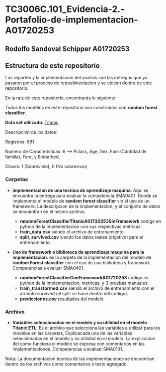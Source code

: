 # TC3006C.101_Evidencia-2.-Portafolio-de-implementacion-A01720253

## Rodolfo Sandoval Schipper A01720253

## Estructura de este repositorio

Los reportes y la implementacion del analisis son las entregas que ya pasaron por el proceso de retroalimentacion y se ubican dentro de este repositorio.

En la raíz de este repositorio, encontrarás lo siguiente:

Todos los modelos en este repositorio son construidos con **random forest classifier**. 

**Data set utilizado**: [Titanic](https://www.kaggle.com/competitions/titanic/data?select=test.csv)

Descripcion de los datos:

Registros: 891

Numero de Caracteristicas: 6 --> Pclass, Age, Sex, Fam (Cantidad de familia), Fare, y Embarked.

Clases: 1 (Sobrevivio), 0 (No sobrevivio)

### Carpetas
- **Implementacion de una tecnica de aprendizaje maquina**: Aqui se encuentra la entrega para evaluar la competencia SMA0401. Donde se implementa el modelo de **random forest classifier** sin el uso de un framework. La descripcion de la implementacion, y el conjunto de datos se encuentran en el mismo archivo.
  - **randomForestClassifierTitanicA01720253SinFramework** codigo en python de la implementacion con sus respectivas metricas.
  -  **train_data.csv** siendo el archivo de entrenamiento.
  -  **split_survived.csv** siendo los datos reales (objetivo) para el entrenamiento.

  
- **Uso de framework o biblioteca de aprendizaje maquina para la implementacion**: es la carpeta de la implementacion del modelo de **random Forest classifier** con el uso de una biblioteca y framework. Competencias a evaluar SMA0401.
    - **randomForestClassifierConFrameworkA01720253** codigo en python de la implementacion, metricas, y 3 pruebas manuales.
    - **train_transformed.csv** siendo el archivo de entrenamiento con el atributo survived (el split se hace dentro del codigo).
    - **predicciones.csv** resultados del modelo. 

### Archivo
- **Variables seleccionadas en el modelo y su utilidad en el modelo Titanic ETL**: Es el archivo que selecciona las variables a utilizar para los modelos en las carpetas, Explicacada una de las variables seleccionadas en el modelo y su utilidad en el modelo. La explicacion del como funciona el modelo se expresa con comentarios en las implementaciones. Competencias a evaluar SMA0101.

    
Nota: La documentacion tecnica de las implementaciones se encuentran dentro de los archivos como comentarios o texto agregado. 

